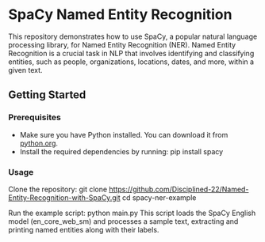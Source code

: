 # SpaCy Named Entity Recognition

This repository demonstrates how to use SpaCy, a popular natural language processing library, for Named Entity Recognition (NER). Named Entity Recognition is a crucial task in NLP that involves identifying and classifying entities, such as people, organizations, locations, dates, and more, within a given text.

## Getting Started

### Prerequisites

- Make sure you have Python installed. You can download it from [python.org](https://www.python.org/downloads/).
- Install the required dependencies by running:
  pip install spacy

### Usage
Clone the repository:
 git clone https://github.com/Disciplined-22/Named-Entity-Recognition-with-SpaCy.git
 cd spacy-ner-example

Run the example script:
  python main.py
  This script loads the SpaCy English model (en_core_web_sm) and processes a sample text, extracting and printing named entities along with their labels.


